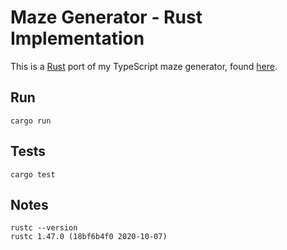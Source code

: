# Maze Generator - Rust Implementation

This is a [Rust](https://www.rust-lang.org/) port of my TypeScript maze generator, found [here](https://github.com/miketmoore/maze-generator-js).

## Run

```
cargo run
```

## Tests

```
cargo test
```

## Notes

```
rustc --version
rustc 1.47.0 (18bf6b4f0 2020-10-07)
```
